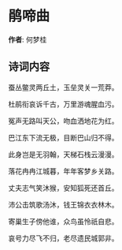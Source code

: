 # 鹃啼曲

**作者**: 何梦桂

## 诗词内容

蚕丛鳖灵两丘土，玉垒灵关一荒莽。

杜鹃衔哀诉千古，万里游魂腥血污。

冤声无路叫天公，吻血洒地花为红。

巴江东下流无极，目断巴山归不得。

此身岂是无羽翰，天梯石栈云漫漫。

落花冉冉江城暮，年年客梦乡关路。

丈夫志气笑沐猴，安知狐死还首丘。

沛公击筑歌汤沐，钱王锦衣衣林木。

寄巢生子傍他谁，众鸟虽怜祇自悲。

哀号力尽飞不归，老尽遗民城郭非。

